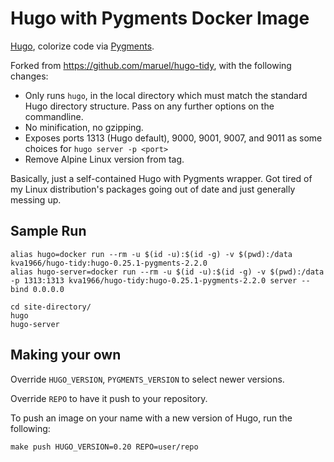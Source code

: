# Hugo with Pygments Docker Image

[Hugo](https://gohugo.io/), colorize code via [Pygments](http://pygments.org/).

Forked from <https://github.com/maruel/hugo-tidy>, with the following changes:

* Only runs `hugo`, in the local directory which must match the standard Hugo 
    directory structure. Pass on any further options on the commandline.
* No minification, no gzipping.
* Exposes ports 1313 (Hugo default), 9000, 9001, 9007, and 9011 as some choices 
    for `hugo server -p <port>`
* Remove Alpine Linux version from tag.

Basically, just a self-contained Hugo with Pygments wrapper. Got tired of my Linux
distribution's packages going out of date and just generally messing up.


## Sample Run

```
alias hugo=docker run --rm -u $(id -u):$(id -g) -v $(pwd):/data kva1966/hugo-tidy:hugo-0.25.1-pygments-2.2.0 
alias hugo-server=docker run --rm -u $(id -u):$(id -g) -v $(pwd):/data -p 1313:1313 kva1966/hugo-tidy:hugo-0.25.1-pygments-2.2.0 server --bind 0.0.0.0

cd site-directory/
hugo
hugo-server
```


## Making your own

Override `HUGO_VERSION`, `PYGMENTS_VERSION` to select newer versions.

Override `REPO` to have it push to your repository.

To push an image on your name with a new version of Hugo, run the following:
```
make push HUGO_VERSION=0.20 REPO=user/repo
```
